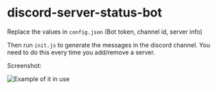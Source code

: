 # discord-server-status-bot

Replace the values in `config.json` (Bot token, channel id, server info)

Then run `init.js` to generate the messages in the discord channel. You need to do this every time you add/remove a server.

Screenshot:

<img src="https://i.imgur.com/wLFtVZn.png" alt="Example of it in use"/>

